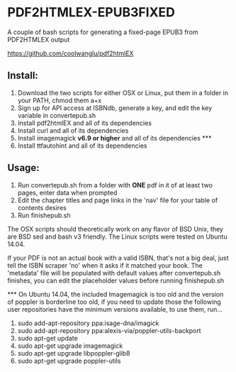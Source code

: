 # PDF2HTMLEX-EPUB3FIXED
A couple of bash scripts for generating a fixed-page EPUB3 from PDF2HTMLEX output

https://github.com/coolwanglu/pdf2htmlEX

## Install:

1. Download the two scripts for either OSX or Linux, put them in a folder in your PATH, chmod them  a+x
2. Sign up for API access at ISBNdb, generate a key, and edit the key variable in convertepub.sh
3. Install pdf2htmlEX and all of its dependencies
4. Install curl and all of its dependencies
5. Install imagemagick **v6.9 or higher** and all of its dependencies ***
6. Install ttfautohint and all of its dependencies

## Usage:

1. Run convertepub.sh from a folder with **ONE** pdf in it of at least two pages, enter data when prompted
2. Edit the chapter titles and page links in the 'nav' file for your table of contents desires
3. Run finishepub.sh

The OSX scripts should theoretically work on any flavor of BSD Unix, they are BSD sed and bash v3 friendly.  The Linux scripts were tested on Ubuntu 14.04.  

If your PDF is not an actual book with a valid ISBN, that's not a big deal, just tell the ISBN scraper 'no' when it asks if it matched your book.  The 'metadata' file will be populated with default values after convertepub.sh finishes, you can edit the placeholder values before running finishepub.sh

*** On Ubuntu 14.04, the included Imagemagick is too old and the version of poppler is borderline too old, if you need to update those the following user repositories have the minimum versions available, to use them, run...

1. sudo add-apt-repository ppa:isage-dna/imagick
2. sudo add-apt-repository ppa:alexis-via/poppler-utils-backport
3. sudo apt-get update
4. sudo apt-get upgrade imagemagick
5. sudo apt-get upgrade libpoppler-glib8
6. sudo apt-get upgrade poppler-utils



